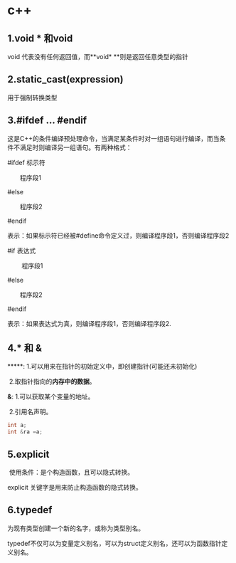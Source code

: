 # c++

## 1.void * 和void

void 代表没有任何返回值，而**void* **则是返回任意类型的指针

## 2.static_cast<type>(expression)

用于强制转换类型

## 3.#ifdef ... #endif

这是C++的条件编译预处理命令，当满足某条件时对一组语句进行编译，而当条件不满足时则编译另一组语句。有两种格式：

\#ifdef 标示符   

　　程序段1   

\#else     

　　程序段2   

\#endif 

表示：如果标示符已经被#define命令定义过，则编译程序段1，否则编译程序段2

\#if 表达式   

　　 程序段1  

\#else     

　　程序段2  

\#endif

表示：如果表达式为真，则编译程序段1，否则编译程序段2.

## 4.* 和 &

*****: 1.可以用来在指针的初始定义中，即创建指针(可能还未初始化)

​    2.取指针指向的**内存中的数据**。

**&**: 1.可以获取某个变量的地址。

​     2.引用名声明。 

```c++
int a;
int &ra =a;
```

## 5.explicit

​    使用条件：是个构造函数，且可以隐式转换。

explicit 关键字是用来防止构造函数的隐式转换。



## 6.typedef

为现有类型创建一个新的名字，或称为类型别名。

typedef不仅可以为变量定义别名，可以为struct定义别名，还可以为函数指针定义别名。
